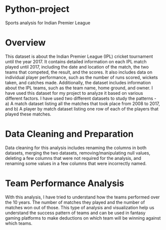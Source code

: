 # Python-project
Sports analysis for Indian Premier League

# Overview
This dataset is about the Indian Premier League (IPL) cricket tournament until the year 2017. It contains detailed information on each IPL match played until 2017, including the date and location of the match, the two teams that competed, the result, and the scores. It also includes data on individual player performance, such as the number of runs scored, wickets taken, and catches made. Additionally, the dataset includes information about the IPL teams, such as the team name, home ground, and owner. I have used this dataset for my project to analyze it based on various different factors. I have used two different datasets to study the patterns - a) A match dataset listing all the matches that took place from 2008 to 2017, and b) A player by match dataset listing one row of each of the players that played these matches.

# Data Cleaning and Preparation
Data cleaning for this analysis includes renaming the columns in both datasets, merging the two datasets, removing/manipulating null values, deleting a few columns that were not required for the analysis, and renaming some values in a few columns that were incorrectly named.

# Team Performance Analysis
With this analysis, I have tried to understand how the teams performed over the 10 years. The number of matches they played and the number of matches won out of those. This type of analysis and visualization help us understand the success pattern of teams and can be used in fantasy gaming platforms to make deductions on which team will be winning against which teams.


